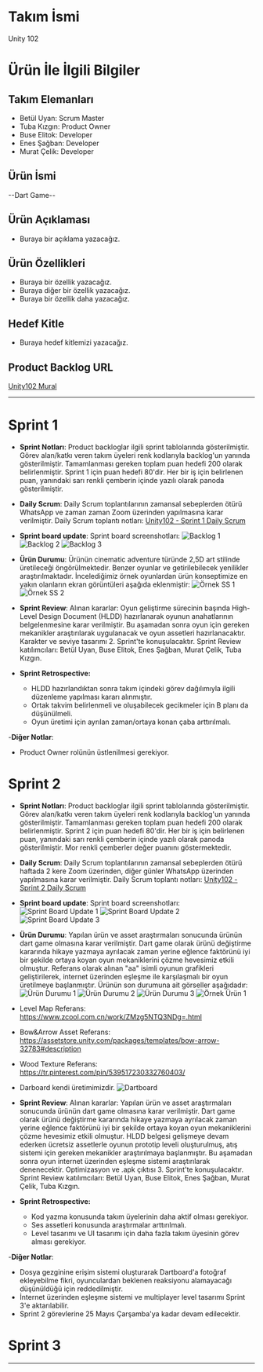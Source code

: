 # **Takım İsmi**

Unity 102

# Ürün İle İlgili Bilgiler

## Takım Elemanları

- Betül Uyan: Scrum Master
- Tuba Kızgın: Product Owner
- Buse Elitok: Developer
- Enes Şağban: Developer
- Murat Çelik: Developer

## Ürün İsmi

--Dart Game--

## Ürün Açıklaması

- Buraya bir açıklama yazacağız.

## Ürün Özellikleri

- Buraya bir özellik yazacağız.
- Buraya diğer bir özellik yazacağız.
- Buraya bir özellik daha yazacağız.

## Hedef Kitle

- Buraya hedef kitlemizi yazacağız.

## Product Backlog URL

[Unity102 Mural](https://app.mural.co/t/betuls8975/m/betuls8975/1651923331602/c62204176cc140902a8ab5a47d0de3a398760e55?sender=u8ebb9b33c2e2c974b4bc1987)

---

# Sprint 1

- **Sprint Notları**: Product backloglar ilgili sprint tablolarında gösterilmiştir. Görev alan/katkı veren takım üyeleri renk kodlarıyla backlog'un yanında gösterilmiştir. Tamamlanması gereken toplam puan hedefi 200 olarak belirlenmiştir. Sprint 1 için puan hedefi 80'dir. Her bir iş için belirlenen puan, yanındaki sarı renkli çemberin içinde yazılı olarak panoda gösterilmiştir.

- **Daily Scrum**: Daily Scrum toplantılarının zamansal sebeplerden ötürü WhatsApp ve zaman zaman Zoom üzerinden yapılmasına karar verilmiştir. Daily Scrum toplantı notları: [Unity102 - Sprint 1 Daily Scrum](https://github.com/Betul-Uyan/unity102/blob/main/ProjectManagement/Sprint1Documents/Unity102_DailyScrumMeetingNotesSprint1.docx)

- **Sprint board update**: Sprint board screenshotları: 
![Backlog 1](https://github.com/Betul-Uyan/unity102/blob/main/ProjectManagement/Sprint1Documents/1.jpeg) 
![Backlog 2](https://github.com/Betul-Uyan/unity102/blob/main/ProjectManagement/Sprint1Documents/2.jpeg) 
![Backlog 3](https://github.com/Betul-Uyan/unity102/blob/main/ProjectManagement/Sprint1Documents/3.jpeg)

- **Ürün Durumu**: Ürünün cinematic adventure türünde 2,5D art stilinde üretileceği öngörülmektedir. Benzer oyunlar ve getirilebilecek yenilikler araştırılmaktadır. İncelediğimiz örnek oyunlardan ürün konseptimize en yakın olanların ekran görüntüleri aşağıda eklenmiştir:
![Örnek SS 1](https://github.com/Betul-Uyan/unity102/blob/main/ProjectManagement/Sprint1Documents/%C3%B6rnek_ss_1.jpg) 
![Örnek SS 2](https://github.com/Betul-Uyan/unity102/blob/main/ProjectManagement/Sprint1Documents/%C3%B6rnek_ss_2.jpg) 

- **Sprint Review**: 
Alınan kararlar: Oyun geliştirme sürecinin başında High-Level Design Document (HLDD) hazırlanarak oyunun anahatlarının belgelenmesine karar verilmiştir. Bu aşamadan sonra oyun için gereken mekanikler araştırılarak uygulanacak ve oyun assetleri hazırlanacaktır. Karakter ve seviye tasarımı 2. Sprint'te konuşulacaktır. Sprint Review katılımcıları: Betül Uyan, Buse Elitok, Enes Şağban, Murat Çelik, Tuba Kızgın.

- **Sprint Retrospective:**
  - HLDD hazırlandıktan sonra takım içindeki görev dağılımıyla ilgili düzenleme yapılması kararı alınmıştır.
  - Ortak takvim belirlenmeli ve oluşabilecek gecikmeler için B planı da düşünülmeli.
  - Oyun üretimi için ayrılan zaman/ortaya konan çaba arttırılmalı.

-**Diğer Notlar**:
- Product Owner rolünün üstlenilmesi gerekiyor.

# Sprint 2

- **Sprint Notları**: Product backloglar ilgili sprint tablolarında gösterilmiştir. Görev alan/katkı veren takım üyeleri renk kodlarıyla backlog'un yanında gösterilmiştir. Tamamlanması gereken toplam puan hedefi 200 olarak belirlenmiştir. Sprint 2 için puan hedefi 80'dir. Her bir iş için belirlenen puan, yanındaki sarı renkli çemberin içinde yazılı olarak panoda gösterilmiştir. Mor renkli çemberler değer puanını göstermektedir.

- **Daily Scrum**: Daily Scrum toplantılarının zamansal sebeplerden ötürü haftada 2 kere Zoom üzerinden, diğer günler WhatsApp üzerinden yapılmasına karar verilmiştir. Daily Scrum toplantı notları: [Unity102 - Sprint 2 Daily Scrum](https://github.com/Betul-Uyan/unity102/blob/main/ProjectManagement/Sprint2Documents/Unity102_DailyScrumMeetingNotesSprint2.docx)

- **Sprint board update**: Sprint board screenshotları: 
![Sprint Board Update 1](https://github.com/Betul-Uyan/unity102/blob/main/ProjectManagement/Sprint2Documents/sprintBoardUpdate1.jpg) 
![Sprint Board Update 2](https://github.com/Betul-Uyan/unity102/blob/main/ProjectManagement/Sprint2Documents/sprintBoardUpdate2.jpg)
![Sprint Board Update 3](https://github.com/Betul-Uyan/unity102/blob/main/ProjectManagement/Sprint2Documents/sprintBoardUpdate3.jpg) 

- **Ürün Durumu**: Yapılan ürün ve asset araştırmaları sonucunda ürünün dart game olmasına karar verilmiştir. Dart game olarak ürünü değiştirme kararında hikaye yazmaya ayrılacak zaman yerine eğlence faktörünü iyi bir şekilde ortaya koyan oyun mekaniklerini çözme hevesimiz etkili olmuştur. Referans olarak alınan "aa" isimli oyunun grafikleri geliştirilerek, internet üzerinden eşleşme ile karşılaşmalı bir oyun üretilmeye başlanmıştır. Ürünün son durumuna ait görseller aşağıdadır:
![Ürün Durumu 1](https://github.com/Betul-Uyan/unity102/blob/main/ProjectManagement/Sprint2Documents/urunDurumu1.jpg)
![Ürün Durumu 2](https://github.com/Betul-Uyan/unity102/blob/main/ProjectManagement/Sprint2Documents/urunDurumu2.jpg)
![Ürün Durumu 3](https://github.com/Betul-Uyan/unity102/blob/main/ProjectManagement/Sprint2Documents/urunDurumu3.jpg)
![Örnek Ürün 1](https://github.com/Betul-Uyan/unity102/blob/main/ProjectManagement/Sprint2Documents/ornekUrun1.jpg)
- Level Map Referans: https://www.zcool.com.cn/work/ZMzg5NTQ3NDg=.html
- Bow&Arrow Asset Referans: https://assetstore.unity.com/packages/templates/bow-arrow-32783#description
- Wood Texture Referans: https://tr.pinterest.com/pin/539517230332760403/
- Darboard kendi üretimimizdir.
![Dartboard](https://github.com/Betul-Uyan/unity102/blob/main/ProjectManagement/Sprint2Documents/asset_dartboard.png)

- **Sprint Review**: 
Alınan kararlar: Yapılan ürün ve asset araştırmaları sonucunda ürünün dart game olmasına karar verilmiştir. Dart game olarak ürünü değiştirme kararında hikaye yazmaya ayrılacak zaman yerine eğlence faktörünü iyi bir şekilde ortaya koyan oyun mekaniklerini çözme hevesimiz etkili olmuştur. HLDD belgesi gelişmeye devam ederken ücretsiz assetlerle oyunun prototip leveli oluşturulmuş, atış sistemi için gereken mekanikler araştırılmaya başlanmıştır. Bu aşamadan sonra oyun internet üzerinden eşleşme sistemi araştırılarak denenecektir. Optimizasyon ve .apk çıktısı 3. Sprint'te konuşulacaktır. Sprint Review katılımcıları: Betül Uyan, Buse Elitok, Enes Şağban, Murat Çelik, Tuba Kızgın.

- **Sprint Retrospective:**
  - Kod yazma konusunda takım üyelerinin daha aktif olması gerekiyor.
  - Ses assetleri konusunda araştırmalar arttırılmalı.
  - Level tasarımı ve UI tasarımı için daha fazla takım üyesinin görev alması gerekiyor.

-**Diğer Notlar**:
- Dosya gezginine erişim sistemi oluşturarak Dartboard'a fotoğraf ekleyebilme fikri, oyunculardan beklenen reaksiyonu alamayacağı düşünüldüğü için reddedilmiştir.
- İnternet üzerinden eşleşme sistemi ve multiplayer level tasarımı Sprint 3'e aktarılabilir.
- Sprint 2 görevlerine 25 Mayıs Çarşamba'ya kadar devam edilecektir.

# Sprint 3

---

